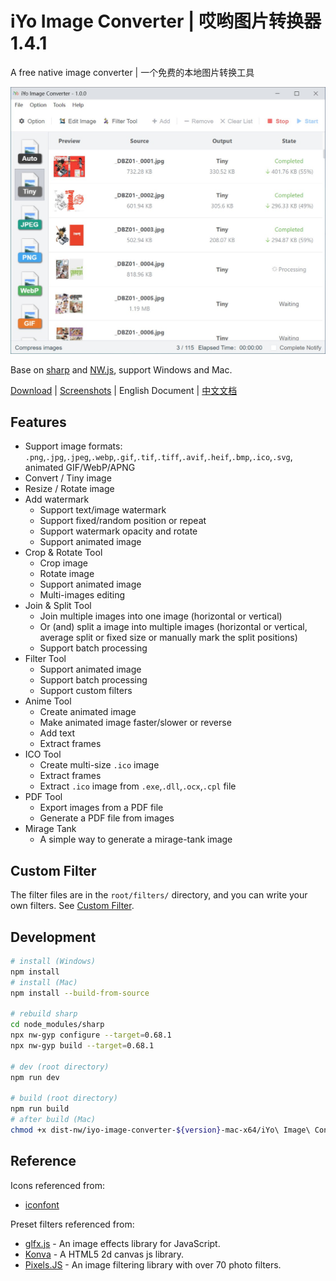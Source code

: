 # iYo Image Converter | 哎哟图片转换器 1.4.1

A free native image converter | 一个免费的本地图片转换工具

<img src="screenshots/en_convert.jpg" width="600" />

Base on [sharp](https://sharp.pixelplumbing.com/) and [NW.js](https://nwjs.io/), support Windows and Mac.

[Download](https://github.com/ssnangua/iyo-image-converter/releases) | [Screenshots](screenshots/en.md) | English Document | [中文文档](README_zh.md)

## Features

- Support image formats: `.png`,`.jpg`,`.jpeg`,`.webp`,`.gif`,`.tif`,`.tiff`,`.avif`,`.heif`,`.bmp`,`.ico`,`.svg`, animated GIF/WebP/APNG
- Convert / Tiny image
- Resize / Rotate image
- Add watermark
  - Support text/image watermark
  - Support fixed/random position or repeat
  - Support watermark opacity and rotate
  - Support animated image
- Crop & Rotate Tool
  - Crop image
  - Rotate image
  - Support animated image
  - Multi-images editing
- Join & Split Tool
  - Join multiple images into one image (horizontal or vertical)
  - Or (and) split a image into multiple images (horizontal or vertical, average split or fixed size or manually mark the split positions)
  - Support batch processing
- Filter Tool
  - Support animated image
  - Support batch processing
  - Support custom filters
- Anime Tool
  - Create animated image
  - Make animated image faster/slower or reverse
  - Add text
  - Extract frames
- ICO Tool
  - Create multi-size `.ico` image
  - Extract frames
  - Extract `.ico` image from `.exe`,`.dll`,`.ocx`,`.cpl` file
- PDF Tool
  - Export images from a PDF file
  - Generate a PDF file from images
- Mirage Tank
  - A simple way to generate a mirage-tank image

## Custom Filter

The filter files are in the `root/filters/` directory, and you can write your own filters. See [Custom Filter](./Custom-Filter.md).

## Development

```bash
# install (Windows)
npm install
# install (Mac)
npm install --build-from-source

# rebuild sharp
cd node_modules/sharp
npx nw-gyp configure --target=0.68.1
npx nw-gyp build --target=0.68.1

# dev (root directory)
npm run dev

# build (root directory)
npm run build
# after build (Mac)
chmod +x dist-nw/iyo-image-converter-${version}-mac-x64/iYo\ Image\ Converter.app/Contents/Resources/app.nw/bin/*
```

## Reference

Icons referenced from:

- [iconfont](https://www.iconfont.cn/)

Preset filters referenced from:

- [glfx.js](https://github.com/evanw/glfx.js) - An image effects library for JavaScript.
- [Konva](https://github.com/konvajs/konva) - A HTML5 2d canvas js library.
- [Pixels.JS](https://github.com/silvia-odwyer/pixels.js) - An image filtering library with over 70 photo filters.

